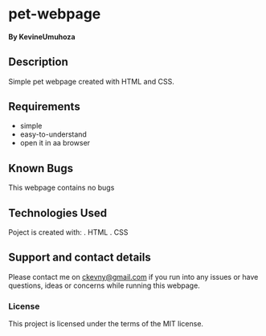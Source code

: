 # pet-webpage

#### By **KevineUmuhoza**
## Description
Simple pet webpage created with HTML and CSS.

## Requirements
* simple
* easy-to-understand
* open it in aa browser

## Known Bugs
This webpage contains no bugs 

## Technologies Used
Poject is created with:
 . HTML
 . CSS

## Support and contact details
Please contact me on ckevny@gmail.com if you run into any issues or have questions, ideas or concerns while running this webpage. 

### License
This project is licensed under the terms of the MIT license.